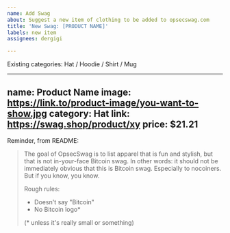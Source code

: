 ```yaml
---
name: Add Swag
about: Suggest a new item of clothing to be added to opsecswag.com
title: 'New Swag: [PRODUCT NAME]'
labels: new item
assignees: dergigi

---
```




Existing categories: Hat / Hoodie / Shirt / Mug

---
name: Product Name
image: https://link.to/product-image/you-want-to-show.jpg
category: Hat
link: https://swag.shop/product/xy
price: $21.21
---

Reminder, from README:

> The goal of OpsecSwag is to list apparel that is fun and stylish, but that is
not in-your-face Bitcoin swag. In other words: it should not be immediately
obvious that this is Bitcoin swag. Especially to nocoiners. But if you know, you
know.
>
> Rough rules:
> * Doesn't say "Bitcoin"
> * No Bitcoin logo*
>
> (* unless it's really small or something)


